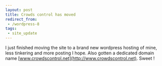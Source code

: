 ```yaml
---
layout: post
title: Crowds control has moved
redirect_from:
 - /wordpress-8
tags:
 - site_update
---
```


I just finished moving the site to a brand new wordpress hosting of mine, less tinkering and more posting I hope. Also gotten a dedicated domain name [www.crowdscontrol.net](http://www.crowdscontrol.net). Sweet !

